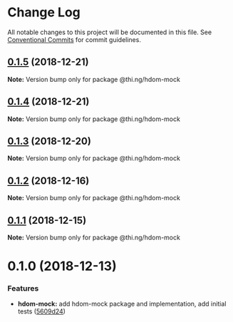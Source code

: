 # Change Log

All notable changes to this project will be documented in this file.
See [Conventional Commits](https://conventionalcommits.org) for commit guidelines.

## [0.1.5](https://github.com/thi-ng/umbrella/compare/@thi.ng/hdom-mock@0.1.4...@thi.ng/hdom-mock@0.1.5) (2018-12-21)

**Note:** Version bump only for package @thi.ng/hdom-mock





## [0.1.4](https://github.com/thi-ng/umbrella/compare/@thi.ng/hdom-mock@0.1.3...@thi.ng/hdom-mock@0.1.4) (2018-12-21)

**Note:** Version bump only for package @thi.ng/hdom-mock





## [0.1.3](https://github.com/thi-ng/umbrella/compare/@thi.ng/hdom-mock@0.1.2...@thi.ng/hdom-mock@0.1.3) (2018-12-20)

**Note:** Version bump only for package @thi.ng/hdom-mock





## [0.1.2](https://github.com/thi-ng/umbrella/compare/@thi.ng/hdom-mock@0.1.1...@thi.ng/hdom-mock@0.1.2) (2018-12-16)

**Note:** Version bump only for package @thi.ng/hdom-mock





## [0.1.1](https://github.com/thi-ng/umbrella/compare/@thi.ng/hdom-mock@0.1.0...@thi.ng/hdom-mock@0.1.1) (2018-12-15)

**Note:** Version bump only for package @thi.ng/hdom-mock





# 0.1.0 (2018-12-13)


### Features

* **hdom-mock:** add hdom-mock package and implementation, add initial tests ([5609d24](https://github.com/thi-ng/umbrella/commit/5609d24))
